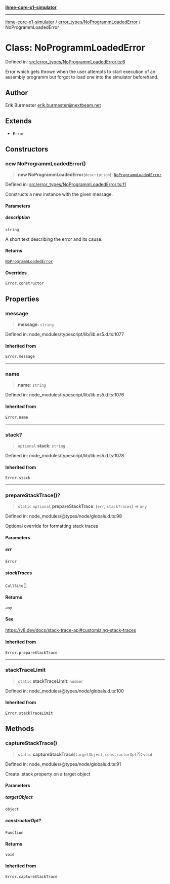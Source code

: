 [**ihme-core-x1-simulator**](../../../README.md)

***

[ihme-core-x1-simulator](../../../modules.md) / [error\_types/NoProgrammLoadedError](../README.md) / NoProgrammLoadedError

# Class: NoProgrammLoadedError

Defined in: [src/error\_types/NoProgrammLoadedError.ts:6](https://github.com/ProgrammIt/CPU-Simulator/blob/1018f35141b4ad3f48781b12aa9e5f0ba9cc7301/src/error_types/NoProgrammLoadedError.ts#L6)

Error which gets thrown when the user attempts to start execution of an
assembly programm but forgot to load one into the simulator beforehand.

## Author

Erik Burmester <erik.burmester@nextbeam.net>

## Extends

- `Error`

## Constructors

### new NoProgrammLoadedError()

> **new NoProgrammLoadedError**(`description`): [`NoProgrammLoadedError`](NoProgrammLoadedError.md)

Defined in: [src/error\_types/NoProgrammLoadedError.ts:11](https://github.com/ProgrammIt/CPU-Simulator/blob/1018f35141b4ad3f48781b12aa9e5f0ba9cc7301/src/error_types/NoProgrammLoadedError.ts#L11)

Constructs a new instance with the given message.

#### Parameters

##### description

`string`

A short text describing the error and its cause.

#### Returns

[`NoProgrammLoadedError`](NoProgrammLoadedError.md)

#### Overrides

`Error.constructor`

## Properties

### message

> **message**: `string`

Defined in: node\_modules/typescript/lib/lib.es5.d.ts:1077

#### Inherited from

`Error.message`

***

### name

> **name**: `string`

Defined in: node\_modules/typescript/lib/lib.es5.d.ts:1076

#### Inherited from

`Error.name`

***

### stack?

> `optional` **stack**: `string`

Defined in: node\_modules/typescript/lib/lib.es5.d.ts:1078

#### Inherited from

`Error.stack`

***

### prepareStackTrace()?

> `static` `optional` **prepareStackTrace**: (`err`, `stackTraces`) => `any`

Defined in: node\_modules/@types/node/globals.d.ts:98

Optional override for formatting stack traces

#### Parameters

##### err

`Error`

##### stackTraces

`CallSite`[]

#### Returns

`any`

#### See

https://v8.dev/docs/stack-trace-api#customizing-stack-traces

#### Inherited from

`Error.prepareStackTrace`

***

### stackTraceLimit

> `static` **stackTraceLimit**: `number`

Defined in: node\_modules/@types/node/globals.d.ts:100

#### Inherited from

`Error.stackTraceLimit`

## Methods

### captureStackTrace()

> `static` **captureStackTrace**(`targetObject`, `constructorOpt`?): `void`

Defined in: node\_modules/@types/node/globals.d.ts:91

Create .stack property on a target object

#### Parameters

##### targetObject

`object`

##### constructorOpt?

`Function`

#### Returns

`void`

#### Inherited from

`Error.captureStackTrace`
